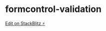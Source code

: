 # formcontrol-validation

[Edit on StackBlitz ⚡️](https://stackblitz.com/edit/formcontrol-validation)